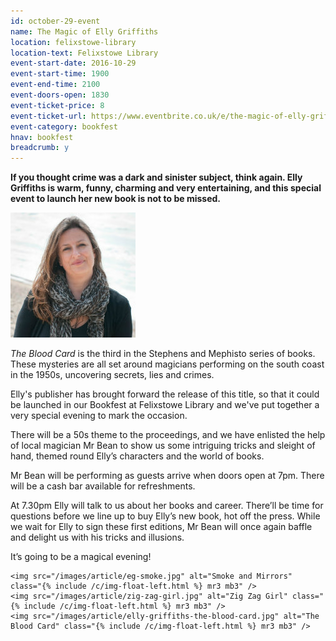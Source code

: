 ```yaml
---
id: october-29-event
name: The Magic of Elly Griffiths
location: felixstowe-library
location-text: Felixstowe Library
event-start-date: 2016-10-29
event-start-time: 1900
event-end-time: 2100
event-doors-open: 1830
event-ticket-price: 8
event-ticket-url: https://www.eventbrite.co.uk/e/the-magic-of-elly-griffiths-tickets-26051437551
event-category: bookfest
hnav: bookfest
breadcrumb: y
---
```


**If you thought crime was a dark and sinister subject, think again. Elly Griffiths is warm, funny, charming and very entertaining, and this special event to launch her new book is not to be missed.**

<img src="/images/article/bookfest-elly-griffiths-r.jpg" class="custom-br-50 {% include /c/img-float-right.html %}" />

<cite>The Blood Card</cite> is the third in the Stephens and Mephisto series of books. These mysteries are all set around magicians performing on the south coast in the 1950s, uncovering secrets, lies and crimes.

Elly's publisher has brought forward the release of this title, so that it could be launched in our Bookfest at Felixstowe Library and we've put together a very special evening to mark the occasion.

There will be a 50s theme to the proceedings, and we have enlisted the help of local magician Mr Bean to show us some intriguing tricks and sleight of hand, themed round Elly’s characters and the world of books.

Mr Bean will be performing as guests arrive when doors open at 7pm. There will be a cash bar available for refreshments.

At 7.30pm Elly will talk to us about her books and career. There’ll be time for questions before we line up to buy Elly’s new book, hot off the press. While we wait for Elly to sign these first editions, Mr Bean will once again baffle and delight us with his tricks and illusions.

It’s going to be a magical evening!

<div class="cf">

    <img src="/images/article/eg-smoke.jpg" alt="Smoke and Mirrors" class="{% include /c/img-float-left.html %} mr3 mb3" />
    <img src="/images/article/zig-zag-girl.jpg" alt="Zig Zag Girl" class="{% include /c/img-float-left.html %} mr3 mb3" />
    <img src="/images/article/elly-griffiths-the-blood-card.jpg" alt="The Blood Card" class="{% include /c/img-float-left.html %} mr3 mb3" />

</div>
